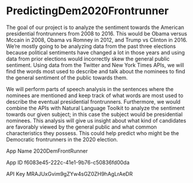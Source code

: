 # PredictingDem2020Frontrunner

The goal of our project is to analyze the sentiment towards the American presidential frontrunners from 2008 to 2016. This would be Obama versus Mccain in 2008, Obama vs Romney in 2012, and Trump vs Clinton in 2016. We’re mostly going to be analyzing data from the past three elections because political sentiments have changed a lot in those years and using data from prior elections would incorrectly skew the general public sentiment. Using data from the Twitter and New York Times APIs, we will find the words most used to describe and talk about the nominees to find the general sentiment of the public towards them. 

We will perform parts of speech analysis in the sentences where the nominees are mentioned and keep track of what words are most used to describe the eventual presidential frontrunners. Furthermore, we would combine the APIs with Natural Language Toolkit to analyze the sentiment towards our given subject; in this case the subject would be presidential nominees. This analysis will give us insight about what kind of candidates are favorably viewed by the general public and what common characteristics they possess. This could help predict who might be the Democratic frontrunners in the 2020 election.


App Name 
  2020DemFrontRunner
  
App ID
  f6083e45-222c-41e1-9b76-c50836fd00da
  
API Key
  MRAJUxGvim9gZYw4sGZ0ZH9hAgLrAeDR

